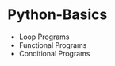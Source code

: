 # Python-Basics

<ul>
  <li>Loop Programs</li>
  <li>Functional Programs</li>
  <li>Conditional Programs</li>
</ul>


